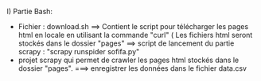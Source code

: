 I) Partie Bash:
* Fichier : download.sh
  ==> Contient le script pour télécharger les pages html en locale en utilisant la commande "curl"
      ( Les fichiers html seront stockés dans le dossier "pages"
  ==> script de lancement du partie scrapy : "scrapy runspider sofifa.py"
* projet scrapy qui permet de crawler les pages html stockés dans le dossier "pages".
  ===> enregistrer les données dans le fichier data.csv
  
